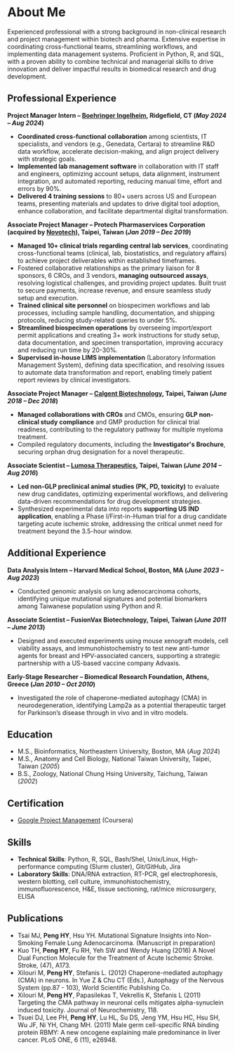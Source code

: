# About Me

Experienced professional with a strong background in non-clinical research and project management within biotech and pharma. Extensive expertise in coordinating cross-functional teams, streamlining workflows, and implementing data management systems. Proficient in Python, R, and SQL, with a proven ability to combine technical and managerial skills to drive innovation and deliver impactful results in biomedical research and drug development.

## Professional Experience 
**Project Manager Intern – [Boehringer Ingelheim](https://www.boehringer-ingelheim.com/), Ridgefield, CT (_May 2024 – Aug 2024_)**
- **Coordinated cross-functional collaboration** among scientists, IT specialists, and vendors (e.g., Genedata, Certara) to streamline R&D data workflow, accelerate decision-making, and align project delivery with strategic goals.
- **Implemented lab management software** in collaboration with IT staff and engineers, optimizing account setups, data alignment, instrument integration, and automated reporting, reducing manual time, effort and errors by 90%.
- **Delivered 4 training sessions** to 80+ users across US and European teams, presenting materials and updates to drive digital tool adoption, enhance collaboration, and facilitate departmental digital transformation.


**Associate Project Manager – Protech Pharmaservices Corporation (acquired by [Novotech](https://novotech-cro.com/contact?utm_source=Google&utm_medium=Search&utm_campaign=SN_Brand_US&utm_id=20968953014&gad_source=1&gbraid=0AAAAAqxLUiW7xn1gsbUdccQZmyOjiZxeG&gclid=Cj0KCQiA7NO7BhDsARIsADg_hIYkttxnKKJZKhrSbBtmLxXCRZLi9x85UNpQXpFXVB_tE2TrpSZlsKcaAipFEALw_wcB)), Taipei, Taiwan (_Jan 2019 – Dec 2019_)**
- **Managed 10+  clinical trials regarding central lab services**, coordinating cross-functional teams (clinical, lab, biostatistics, and regulatory affairs) to achieve project deliverables within established timeframes.
- Fostered collaborative relationships as the primary liaison for 8 sponsors, 6 CROs, and 3 vendors, **managing outsourced assays**, resolving logistical challenges, and providing project updates. Built trust to secure payments, increase revenue, and ensure seamless study setup and execution.
- **Trained clinical site personnel** on biospecimen workflows and lab processes, including sample handling, documentation, and shipping protocols, reducing study-related queries to under 5%.
- **Streamlined biospecimen operations** by overseeing import/export permit applications and creating 3+ work instructions for study setup, data documentation, and specimen transportation, improving accuracy and reducing run time by 20-30%.
- **Supervised in-house LIMS implementation** (Laboratory Information Management System), defining data specification, and resolving issues to automate data transformation and report, enabling timely patient report reviews by clinical investigators.

**Associate Project Manager – [Calgent Biotechnology](https://www.calgent.com/), Taipei, Taiwan (_June 2018 – Dec 2018_)**
- **Managed collaborations with CROs** and CMOs, ensuring **GLP non-clinical study compliance** and GMP production for clinical trial readiness, contributing to the regulatory pathway for multiple myeloma treatment.
- Compiled regulatory documents, including the **Investigator's Brochure**, securing orphan drug designation for a novel therapeutic.

**Associate Scientist – [Lumosa Therapeutics](https://www.lumosa.com.tw/), Taipei, Taiwan (_June 2014 – Aug 2016_)**
- **Led non-GLP preclinical animal studies (PK, PD, toxicity)** to evaluate new drug candidates, optimizing experimental workflows, and delivering data-driven recommendations for drug development strategies.
- Synthesized experimental data into reports **supporting US IND application**, enabling a Phase I/First-in-Human trial for a drug candidate targeting acute ischemic stroke, addressing the critical unmet need for treatment beyond the 3.5-hour window.

## Additional Experience 
**Data Analysis Intern – Harvard Medical School, Boston, MA    	    				      (_June 2023 – Aug 2023_)**
- Conducted genomic analysis on lung adenocarcinoma cohorts, identifying unique mutational signatures and potential biomarkers among Taiwanese population using Python and R.

**Associate Scientist – FusionVax Biotechnology, Taipei, Taiwan				 	      (_June 2011 – June 2013_)**
- Designed and executed experiments using mouse xenograft models, cell viability assays, and immunohistochemistry to test new anti-tumor agents for breast and HPV-associated cancers, supporting a strategic partnership with a US-based vaccine company Advaxis.

**Early-Stage Researcher – Biomedical Research Foundation, Athens, Greece	 	                	          (_Jan 2010 – Oct 2010_)**
- Investigated the role of chaperone-mediated autophagy (CMA) in neurodegeneration, identifying Lamp2a as a potential therapeutic target for Parkinson’s disease through in vivo and in vitro models.

## Education
- M.S., Bioinformatics, Northeastern University, Boston, MA (_Aug 2024_) 
- M.S., Anatomy and Cell Biology, National Taiwan University, Taipei, Taiwan (_2005_)
- B.S., Zoology, National Chung Hsing University, Taichung, Taiwan (_2002_)

## Certification
- [Google Project Management](https://coursera.org/share/1dd7b01d7e3c647f48857737a44774aa) (Coursera)

## Skills
- **Technical Skills**: Python, R, SQL, Bash/Shel, Unix/Linux, High-performance computing (Slurm cluster), Git/GitHub, Jira  
- **Laboratory Skills**: DNA/RNA extraction, RT-PCR, gel electrophoresis, western blotting, cell culture, immunohistochemistry, immunofluorescence, H&E, tissue sectioning, rat/mice microsurgery, ELISA

## Publications
- Tsai MJ, **Peng HY**, Hsu YH. Mutational Signature Insights into Non-Smoking Female Lung Adenocarcinoma. (Manuscript in preparation)
- Kuo TH, **Peng HY**, Fu RH, Yeh SW and Wendy Huang (2016) A Novel Dual Function Molecule for the Treatment of Acute Ischemic Stroke. Stroke, (47), A173.
- Xilouri M, **Peng HY**, Stefanis L. (2012) Chaperone-mediated autophagy (CMA) in neurons. In Yue Z & Chu CT (Eds.), Autophagy of the Nervous System (pp.87 - 103), World Scientific Publishing Co.
- Xilouri M, **Peng HY**, Papasilekas T, Vekrellis K, Stefanis L (2011) Targeting the CMA pathway in neuronal cells mitigates alpha-synuclein induced toxicity. Journal of Neurochemistry, 118.
- Tsuei DJ, Lee PH, **Peng HY**, Lu HL, Su DS, Jeng YM, Hsu HC, Hsu SH, Wu JF, Ni YH, Chang MH. (2011) Male germ cell-specific RNA binding protein RBMY: A new oncogene explaining male predominance in liver cancer. PLoS ONE, 6 (11), e26948.
